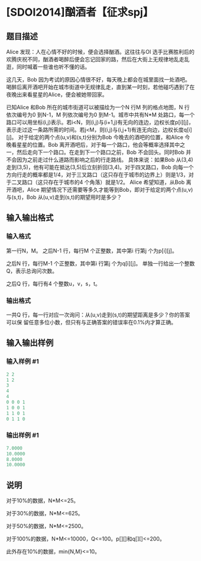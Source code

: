 # [SDOI2014]酗酒者【征求spj】

## 题目描述

Alice 发现：人在心情不好的时候，便会选择酗酒。这往往与OI 选手比赛胜利后的欢腾庆祝不同，酗酒者喝醉后便会忘记回家的路，然后在大街上无规律地乱走乱逛，同时喊着一些谁也听不懂的话。

这几天，Bob 因为考试的原因心情很不好，每天晚上都会在城里面找一处酒吧。喝醉后离开酒吧开始在城市街道中无规律乱走，直到某一时刻，若他碰巧遇到了在夜晚出来看星星的Alice，便会被她带回家。

已知Alice 和Bob 所在的城市街道可以被描绘为一个N 行M 列的格点地图，N 行依次编号为0 到N-1，M 列依次编号为0 到M-1。城市中共有N*M 处路口，每一个路口可以用坐标(i,j)表示。若i<N，则(i,j)与(i+1,j)有无向的连边，边权长度p[i][j]，表示走过这一条路所需的时间。若j<M，则(i,j)与(i,j+1)有连无向边，边权长度q[i][j]。 对于给定的两个点(u,v)和(s,t)分别为Bob 今晚去的酒吧的位置，和Alice 今晚看星星的位置。Bob 离开酒吧后，对于每一个路口，他会等概率选择其中之一，然后走向下一个路口。在走到下一个路口之前，Bob 不会回头。同时Bob 并不会因为之前走过什么道路而影响之后的行走路线。 具体来说：如果Bob 从(3,4)走到(3,5)，他有可能在抵达(3,5)后立刻折回(3,4)。对于四叉路口，Bob 向每一个方向行走的概率都是1/4，对于三叉路口（这只存在于城市的边界上）则是1/3，对于二叉路口（这只存在于城市的4 个角落）就是1/2。 Alice 希望知道，从Bob 离开酒吧，Alice 期望情况下还需要等多久才能等到Bob，即对于给定的两个点(u,v)与(s,t)，Bob 从(u,v)走到(s,t)的期望用时是多少？

## 输入输出格式

### 输入格式

第一行N，M。 之后N-1 行，每行M 个正整数，其中第i 行第j 个为p[i][j]。

之后N 行，每行M-1 个正整数，其中第i 行第j 个为q[i][j]。 单独一行给出一个整数Q，表示总询问次数。

之后Q 行，每行有4 个整数u，v，s，t。

### 输出格式

一共Q 行，每一行对应一次询问：从(u,v)走到(s,t)的期望距离是多少？你的答案可以保 留任意多位小数，但只有与正确答案的错误率在0.1%内才算正确。

## 输入输出样例

### 输入样例 #1

```cpp
2 2
1 2
3
4
4
0 0 0 1
1 0 0 1
1 1 0 1
0 1 1 0
```


### 输出样例 #1

```cpp
7.0000
10.0000
8.0000
10.0000
```


## 说明

对于10%的数据，N\*M<=25。

对于30%的数据，N\*M<=625。

对于50%的数据，N\*M<=2500。

对于100%的数据，N\*M<=10000，Q<=100。p[][]和q[][]<=200。

此外存在10%的数据，min{N,M}<=10。

